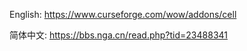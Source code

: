 English: https://www.curseforge.com/wow/addons/cell

简体中文: https://bbs.nga.cn/read.php?tid=23488341
